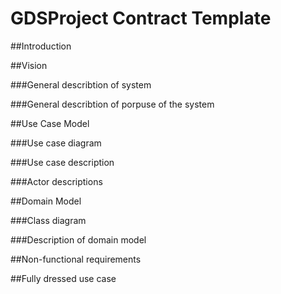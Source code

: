# GDSProject Contract Template


##Introduction

##Vision

###General describtion of system

###General describtion of porpuse of the system

##Use Case Model

###Use case diagram

###Use case description

###Actor descriptions

##Domain Model

###Class diagram

###Description of domain model

##Non-functional requirements

##Fully dressed use case

